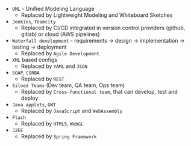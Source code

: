 * `UML` - Unified Modeling Language
  * Replaced by Lightweight Modeling and Whiteboard Sketches
* `Jenkins`, `Teamcity`
  * Replaced by CI/CD integrated in version control providers (github, gitlab) or cloud (AWS pipelines)
* `Waterfall development` - requirements → design → implementation → testing → deployment
  * Replaced by `Agile Development`
* `XML` based configs
  * Replaced by `YAML` and `JSON`
* `SOAP`, `CORBA`
  * Replaced by `REST`
* `Siloed Teams` (Dev team, QA team, Ops team)
  * Replaced by `Cross-functional team`, that can develop, test and deploy
* `Java applets`, `GWT`
  * Replaced by `JavaScript` and `WebAssembly`
* `Flash`
  * Replaced by `HTML5`, `WebGL`
* `J2EE`
  * Replaced by `Spring Framework`
